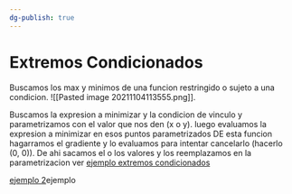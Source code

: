 ```yaml
---
dg-publish: true
---
```

# Extremos Condicionados
Buscamos los max y minimos de una funcion restringido o sujeto a una condicion.
![[Pasted image 20211104113555.png]].

Buscamos la expresion a minimizar y la condicion de vinculo y parametrizamos con el valor que nos den (x o y). luego evaluamos la expresion a minimizar en esos puntos parametrizados
DE esta funcion hagarramos el gradiente y lo evaluamos para intentar cancelarlo (hacerlo (0, 0)). De ahi sacamos el o los valores y los reemplazamos en la parametrizacion ver [ejemplo extremos condicionados](https://youtu.be/3FfhEi2nn_c?t=853)

[ejemplo 2](https://youtu.be/3FfhEi2nn_c?t=1670)ejemplo